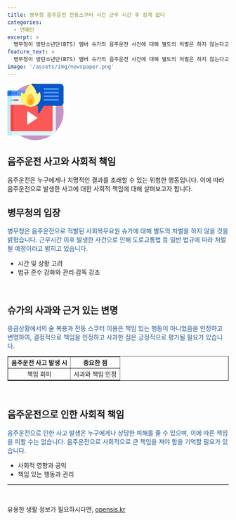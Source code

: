 ```yaml
---
title: 병무청 음주운전 전동스쿠터 사건 근무 시간 후 징계 없다
categories:
  - 연예인
excerpt: >
  병무청이 방탄소년단(BTS) 멤버 슈가의 음주운전 사건에 대해 별도의 처벌은 하지 않는다고 밝혔다. 사회복무요원인 슈가가 근무시간 이후 벌인 일이기 때문으로, 병무청은 법규를 준수하도록 교육을 강화하고, 관리·감독을 철저히 하겠다고 전했다. 슈가는 전동 스쿠터를 타고 귀가 중 넘어져 술 취한 채 발견됐고, 혈중 알코올 농도는 면허 취소 수치로 측정됐다. 슈가는 SNS를 통해 사과의 말씀을 전하며 책임을 인정했다.
feature_text: >
  병무청이 방탄소년단(BTS) 멤버 슈가의 음주운전 사건에 대해 별도의 처벌은 하지 않는다고 밝혔다. 사회복무요원인 슈가가 근무시간 이후 벌인 일이기 때문으로, 병무청은 법규를 준수하도록 교육을 강화하고, 관리·감독을 철저히 하겠다고 전했다. 슈가는 전동 스쿠터를 타고 귀가 중 넘어져 술 취한 채 발견됐고, 혈중 알코올 농도는 면허 취소 수치로 측정됐다. 슈가는 SNS를 통해 사과의 말씀을 전하며 책임을 인정했다.
image: '/assets/img/newspaper.png'
---
```


<p><img src="/assets/img/news.png" alt="rentncar 속보" /></p>

<h2>음주운전 사고와 사회적 책임</h2>

<p data-ke-size="size16">음주운전은 누구에게나 치명적인 결과를 초래할 수 있는 위험한 행동입니다. 이에 따라 음주운전으로 발생한 사고에 대한 사회적 책임에 대해 살펴보고자 합니다.</p>

<h2>병무청의 입장</h2>

<p><span style="color: #1a5490;">병무청은 음주운전으로 적발된 사회복무요원 슈가에 대해 별도의 처벌을 하지 않을 것을 밝혔습니다. 근무시간 이후 발생한 사건으로 인해 도로교통법 등 일반 법규에 따라 처벌될 예정이라고 밝히고 있습니다.</span></p>

<ul>
  <li>시간 및 상황 고려</li>
  <li>법규 준수 강화와 관리·감독 강조</li>
</ul>

<p data-ke-size="size16">&nbsp;</p>

<h2>슈가의 사과와 근거 있는 변명</h2>

<p><span style="color: #1a5490;">응급상황에서의 술 복용과 전동 스쿠터 이용은 책임 있는 행동이 아니었음을 인정하고 변명하여, 결정적으로 책임을 인정하고 사과한 점은 긍정적으로 평가될 필요가 있습니다.</span></p>

<table style="width: 100%;" border="1">
<tbody>
<tr>
<td style="text-align: center; height: 17px;"><b>음주운전 사고 발생 시</b></td>
<td style="text-align: center; height: 17px;"><b>중요한 점</b></td>
</tr>
<tr>
<td style="text-align: center; height: 17px;">책임 회피</td>
<td style="text-align: center; height: 17px;">사과와 책임 인정</td>
</tr>
</tbody>
</table>

<p data-ke-size="size16">&nbsp;</p>

<h2>음주운전으로 인한 사회적 책임</h2>

<p><span style="color: #1a5490;">음주운전으로 인한 사고 발생은 누구에게나 상당한 피해를 줄 수 있으며, 이에 따른 책임을 피할 수는 없습니다. 음주운전으로 사회적으로 큰 책임을 져야 함을 기억할 필요가 있습니다.</span></p>

<ul>
  <li>사회적 영향과 공익</li>
  <li>책임 있는 행동과 관리</li>
</ul>

<hr>

<p data-ke-size="size16">&nbsp;</p>
유용한 생활 정보가 필요하시다면, <a href="https://opensis.kr" rel="dofollow">opensis.kr</a>


